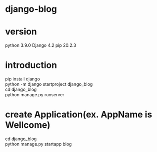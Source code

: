 # django-blog

# version
python 3.9.0
Django 4.2
pip 20.2.3

# introduction
pip install django <br>
python -m django startproject django_blog <br>
cd django_blog <br>
python manage.py runserver  <br>

# create Application(ex. AppName is Wellcome)
cd django_blog <br>
python manage.py startapp blog <br>